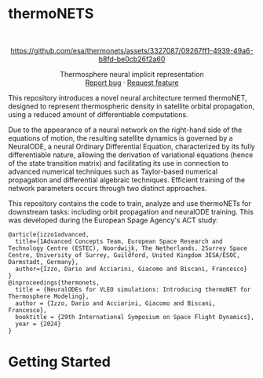 # thermoNETS
<!-- PROJECT LOGO -->
<br />
<p align="center">
  <a href="https://github.com/esa/thermonets">
    https://github.com/esa/thermonets/assets/3327087/09267ff1-4939-49a6-b8fd-be0cb26f2a60
  </a>
  <p align="center">
    Thermosphere neural implicit representation
    <br />
    <a href="https://github.com/esa/thermonets/issues/new/choose">Report bug</a>
    ·
    <a href="https://github.com/esa/thermonets/issues/new/choose">Request feature</a>
  </p>
</p>

This repository introduces a novel neural architecture termed thermoNET, designed to represent thermospheric density in satellite orbital propagation, using a reduced amount of differentiable computations.

Due to the appearance of a neural network on the right-hand side of the equations of motion, the resulting satellite dynamics is governed by a NeuralODE, a neural Ordinary Differential Equation, characterized by its fully differentiable nature, allowing the derivation of variational equations (hence of the state transition matrix) and facilitating its use in connection to advanced numerical techniques such as Taylor-based numerical propagation and differential algebraic techniques. Efficient training of the network parameters occurs through two distinct approaches.

This repository contains the code to train, analyze and use thermoNETs for downstream tasks: including orbit propagation and neuralODE training. This was developed during the European Spage Agency's ACT study:

```
@article{izzo1advanced,
  title={1Advanced Concepts Team, European Space Research and Technology Centre (ESTEC), Noordwijk, The Netherlands. 2Surrey Space Centre, University of Surrey, Guildford, United Kingdom 3ESA/ESOC, Darmstadt, Germany},
  author={Izzo, Dario and Acciarini, Giacomo and Biscani, Francesco}
}
@inproceedings{thermonets,
  title = {NeuralODEs for VLEO simulations: Introducing thermoNET for Thermosphere Modeling},
  author = {Izzo, Dario and Acciarini, Giacomo and Biscani, Francesco},
  booktitle = {29th International Symposium on Space Flight Dynamics},
  year = {2024}
}
```

# Getting Started


